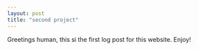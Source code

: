 ```yaml
---
layout: post
title: "second project"
---
```


Greetings human, this si the first log post for this website. Enjoy!

